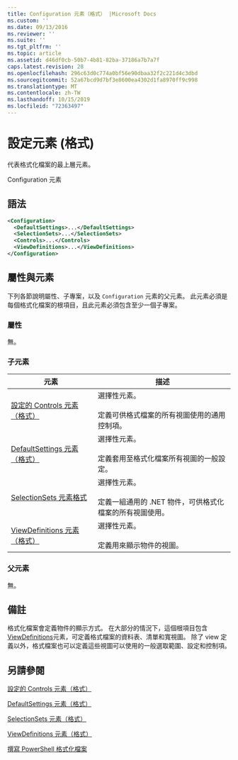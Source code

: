 ```yaml
---
title: Configuration 元素（格式） |Microsoft Docs
ms.custom: ''
ms.date: 09/13/2016
ms.reviewer: ''
ms.suite: ''
ms.tgt_pltfrm: ''
ms.topic: article
ms.assetid: d46df0cb-50b7-4b81-82ba-37186a7b7a7f
caps.latest.revision: 28
ms.openlocfilehash: 296c63d0c774a0bf56e90dbaa32f2c221d4c3dbd
ms.sourcegitcommit: 52a67bcd9d7bf3e8600ea4302d1fa8970ff9c998
ms.translationtype: MT
ms.contentlocale: zh-TW
ms.lasthandoff: 10/15/2019
ms.locfileid: "72363497"
---
```

# <a name="configuration-element-format"></a>設定元素 (格式)

代表格式化檔案的最上層元素。

Configuration 元素

## <a name="syntax"></a>語法

```xml
<Configuration>
  <DefaultSettings>...</DefaultSettings>
  <SelectionSets>...</SelectionSets>
  <Controls>...</Controls>
  <ViewDefinitions>...</ViewDefinitions>
</Configuration>

```

## <a name="attributes-and-elements"></a>屬性與元素

下列各節說明屬性、子專案，以及 `Configuration` 元素的父元素。 此元素必須是每個格式化檔案的根項目，且此元素必須包含至少一個子專案。

### <a name="attributes"></a>屬性

無。

### <a name="child-elements"></a>子元素

|元素|描述|
|-------------|-----------------|
|[設定的 Controls 元素（格式）](./controls-element-for-configuration-format.md)|選擇性元素。<br /><br /> 定義可供格式檔案的所有視圖使用的通用控制項。|
|[DefaultSettings 元素（格式）](./defaultsettings-element-format.md)|選擇性元素。<br /><br /> 定義套用至格式化檔案所有視圖的一般設定。|
|[SelectionSets 元素格式](./selectionsets-element-format.md)|選擇性元素。<br /><br /> 定義一組通用的 .NET 物件，可供格式化檔案的所有視圖使用。|
|[ViewDefinitions 元素（格式）](./viewdefinitions-element-format.md)|選擇性元素。<br /><br /> 定義用來顯示物件的視圖。|

### <a name="parent-elements"></a>父元素

無。

## <a name="remarks"></a>備註

格式化檔案會定義物件的顯示方式。 在大部分的情況下，這個根項目包含[ViewDefinitions](./viewdefinitions-element-format.md)元素，可定義格式檔案的資料表、清單和寬視圖。 除了 view 定義以外，格式檔案也可以定義這些視圖可以使用的一般選取範圍、設定和控制項。

## <a name="see-also"></a>另請參閱

[設定的 Controls 元素（格式）](./controls-element-for-configuration-format.md)

[DefaultSettings 元素（格式）](./defaultsettings-element-format.md)

[SelectionSets 元素（格式）](./selectionsets-element-format.md)

[ViewDefinitions 元素（格式）](./viewdefinitions-element-format.md)

[撰寫 PowerShell 格式化檔案](./writing-a-powershell-formatting-file.md)

